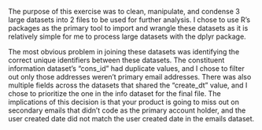 
The purpose of this exercise was to clean, manipulate, and condense 3 large datasets into 2 files to be used for further analysis. I chose to use R’s packages as the primary tool to import and wrangle these datasets as it is relatively simple for me to process large datasets with the dplyr package.

The most obvious problem in joining these datasets was identifying the correct unique identifiers between these datasets. The constituent information dataset’s “cons_id” had duplicate values, and I chose to filter out only those addresses weren’t primary email addresses. There was also multiple fields across the datasets that shared the “create_dt” value, and I chose to prioritize the one in the info dataset for the final file. The implications of this decision is that your product is going to miss out on secondary emails that didn’t code as the primary account holder, and the user created date did not match the user created date in the emails dataset. 

